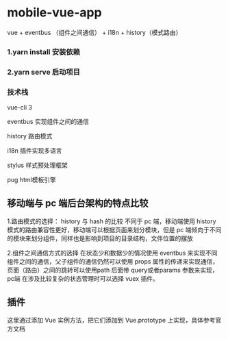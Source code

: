 # mobile-vue-app
vue + eventbus （组件之间通信） + i18n  + history（模式路由）


### 1.yarn  install 安装依赖
          
### 2.yarn  serve  启动项目

### 技术栈
vue-cli 3

eventbus 实现组件之间的通信

history 路由模式

i18n 插件实现多语言

stylus 样式预处理框架

pug html模板引擎

## 移动端与 pc 端后台架构的特点比较

1.路由模式的选择： history  与 hash 的比较
  不同于 pc 端，移动端使用 history 模式的路由兼容性更好，移动端可以根据页面来划分模块，但是 pc 端倾向于不同的模块来划分组件，同样也是影响到项目的目录结构，文件位置的摆放
  
2.组件之间通信方式的选择
   在状态少和数据少的情况使用 eventbus 来实现不同组件之间的通信，父子组件的通信仍然可以使用 props 属性的传递来实现通信，页面（路由）之间的跳转可以使用path 后面带 query或者params 参数来实现， pc端 在涉及比较复杂的状态管理时可以选择 vuex 插件。
 
 ## 插件
 这里通过添加 Vue 实例方法，把它们添加到 Vue.prototype 上实现，具体参考官方文档


